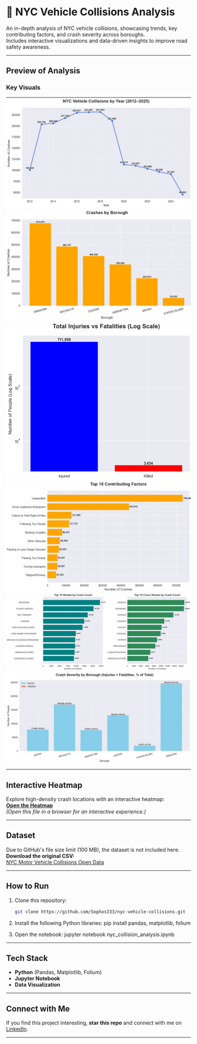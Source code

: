 # 🚗 NYC Vehicle Collisions Analysis

An in-depth analysis of NYC vehicle collisions, showcasing trends, key contributing factors, and crash severity across boroughs.  
Includes interactive visualizations and data-driven insights to improve road safety awareness.

---

## **Preview of Analysis**

### **Key Visuals**
![Crashes by Year](Images/crashes_by_year.png)  
![Crashes by Borough](Images/crashes_by_borough.png)  
![Injuries vs Fatalities (Log Scale)](Images/injuries_vs_fatalities_log.png)  
![Top 10 Contributing Factors](Images/top_10_contributing_factors.png)  
![Top 10 Streets & Cross Streets](Images/top_10_streets_cross_streets.png)  
![Crash Severity by Borough](Images/crash_severity_by_borough.png)

---

## **Interactive Heatmap**
Explore high-density crash locations with an interactive heatmap:  
**[Open the Heatmap](./nyc_crashes_heatmap_with_boroughs.html)**  
*(Open this file in a browser for an interactive experience.)*

---

## **Dataset**
Due to GitHub's file size limit (100 MB), the dataset is not included here.  
**Download the original CSV:**  
[NYC Motor Vehicle Collisions Open Data](https://data.cityofnewyork.us/Transportation/Motor-Vehicle-Collisions-Crashes/h9gi-nx95)

---

## **How to Run**

1. Clone this repository:
   ```bash
   git clone https://github.com/Sophos333/nyc-vehicle-collisions.git

2. Install the following Python libraries:
    pip install pandas, matplotlib, folium

3. Open the notebook:
    jupyter notebook nyc_collision_analysis.ipynb

---

## **Tech Stack**

- **Python** (Pandas, Matplotlib, Folium)
- **Jupyter Notebook**
- **Data Visualization**

---

## **Connect with Me**

If you find this project interesting, **star this repo** and connect with me on [LinkedIn](https://www.linkedin.com/in/yashuasspear-oscar-holguin-silva/).

---
